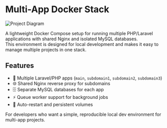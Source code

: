 # Multi-App Docker Stack

![Project Diagram](https://jcadima.dev/posts/main-domain-subdomain.png)

A lightweight Docker Compose setup for running multiple PHP/Laravel applications with shared Nginx and isolated MySQL databases.  
This environment is designed for local development and makes it easy to manage multiple projects in one stack.

## Features
- 🚀 Multiple Laravel/PHP apps (`main`, `subdomain1`, `subdomain2`, `subdomain3`)  
- 🌐 Shared Nginx reverse proxy for subdomains  
- 🗄️ Separate MySQL databases for each app  
- ⚡ Queue worker support for background jobs  
- 🔄 Auto-restart and persistent volumes  

For developers who want a simple, reproducible local dev environment for multi-app projects.